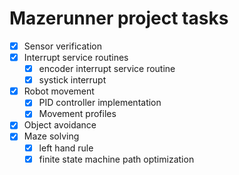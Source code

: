 # Mazerunner project tasks


- [x] Sensor verification
- [x] Interrupt service routines
	- [x] encoder interrupt service routine
	- [x] systick interrupt
- [x] Robot movement
	- [x] PID controller implementation
	- [x] Movement profiles
- [x] Object avoidance
- [x] Maze solving
	- [x] left hand rule
	- [x] finite state machine path optimization
